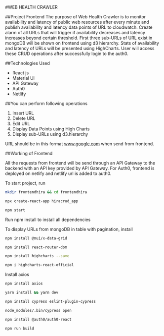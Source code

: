 
#WEB HEALTH CRAWLER

##Project Frontend
The purpose of Web Health Crawler is to monitor availability and latency of public web resources after every minute and publish availability and latency data points of URL to cloudwatch. Create alarm of all URLs that will trigger if availability decreases and latency increases  beyond certain threshold. First three sub-URLs of URL exist in mongoDB will be shown on frontend using d3 hierarchy. Stats of availability and latency of URLs will be presented using HighCharts. User will access these CRUD operations after successfully login to the auth0.

##Technologies Used
- React js 
- Material UI 
- API Gateway
- Auth0
- Netlify

##You can perform following operations
1. Insert URL
2. Delete URL
3. Edit URL
4. Display Data Points using High Charts
5. Display sub-URLs using d3.hierarchy

URL should be in this format www.google.com when send from frontend.

##Working of Frontend

All the requests from frontend will be send through an API Gateway to the backend with an API key provided by API Gateway. For Auth0, frontend is deployed on netlify and netlify url is added to auth0.

To start project, run 
```bash
mkdir frontendhira && cd frontendhira
```
```bash
npx create-react-app hiracrud_app
```
```bash
npm start
```
Run npm install to install all dependencies

To display URLs from mongoDB in table with pagination, install
```bash 
npm install @mui/x-data-grid
```
```bash 
npm install react-router-dom
```
```bash
npm install highcharts --save
```
```bash
npm i highcharts-react-official
```
Install axios
```bash
npm install axios
```
```bash
yarn install && yarn dev
```
```bash
npm install cypress eslint-plugin-cypress
```
```bash
node_modules/.bin/cypress open
```
```bash
npm install @auth0/auth0-react
```
```bash
npm run build
```

